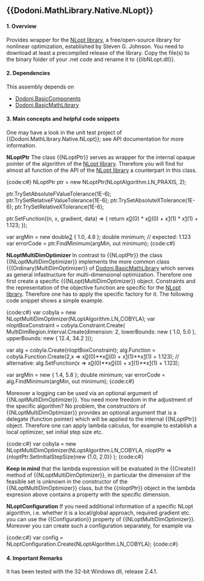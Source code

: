 ## {{Dodoni.MathLibrary.Native.NLopt}}

#### 1. Overview
Provides wrapper for the [NLopt library](http://ab-initio.mit.edu/wiki/index.php/NLopt), a free/open-source library for nonlinear optimization, established by Steven G. Johnson. You need to download at least a precompiled release of the library. Copy the file(s) to the binary folder of your .net code and rename it to {{libNLopt.dll}}.

#### 2. Dependencies
This assembly depends on 
* [Dodoni.BasicComponents](BasicComponents)
* [Dodoni.BasicMathLibrary](BasicMathLibrary)

#### 3. Main concepts and helpful code snippets
One may have a look in the unit test project of {{Dodoni.MathLibrary.Native.NLopt}}; see API documentation for more information.

 **NLoptPtr**
The class {{NLoptPtr}} serves as wrapper for the internal opaque pointer of the algorithm of the [NLopt library](http://ab-initio.mit.edu/wiki/index.php/NLopt). Therefore you will find for almost all function of the API of the [NLopt library](http://ab-initio.mit.edu/wiki/index.php/NLopt) a counterpart in this class. 

{code:c#}
 NLoptPtr ptr = new NLoptPtr(NLoptAlgorithm.LN_PRAXIS, 2);

 ptr.TrySetAbsoluteFValueTolerance(1E-6);
 ptr.TrySetRelativeFValueTolerance(1E-6);
 ptr.TrySetAbsoluteXTolerance(1E-6);
 ptr.TrySetRelativeXTolerance(1E-6);

 ptr.SetFunction((n, x, gradient, data) => { return x[0](0)(0) * x[0](0)(0) + x[1](1)(1) * x[1](1)(1) + 1.123; });

 var argMin = new double[2](2) { 1.0, 4.8 };
 double minimum; // expected: 1.123
 var errorCode = ptr.FindMinimum(argMin, out minimum);
{code:c#}

 **NLoptMultiDimOptimizer**
In contrast to {{NLoptPtr}} the class 
{{NLoptMultiDimOptimizer}} implements the more common class
{{(Ordinary)MultiDimOptimizer}} of 
[Dodoni.BasicMathLibrary](BasicMathLibrary) which 
serves as general infastructure for multi-dimensional optimization. Therefore one first create a 
specific {{(NLopt)MultiDimOptimizer}} object. 
Constraints and the representation of the objective function are specific for the
[NLopt library](http://ab-initio.mit.edu/wiki/index.php/NLopt). 
Therefore one has to apply the specific factory for it. The following code snippet shows a simple example.

{code:c#}
 var cobyla = new NLoptMultiDimOptimizer(NLoptAlgorithm.LN_COBYLA);
 var nloptBoxConstraint = cobyla.Constraint.Create(
                           MultiDimRegion.Interval.Create(dimension: 2, 
                           lowerBounds: new[]() { 1.0, 5.0 }, 
                           upperBounds: new[]() { 12.4, 34.2 }));

 var alg = cobyla.Create(nloptBoxConstraint);
 alg.Function = cobyla.Function.Create(2,x => x[0](0)(0)**x[0](0)(0) + x[1](1)(1)**x[1](1)(1) + 1.123);
// alternative: alg.SetFunction(x => x[0](0)(0)**x[0](0)(0) + x[1](1)(1)**x[1](1)(1) + 1.123);

 var argMin = new []() { 1.4, 5.8 };
 double minimum;
 var errorCode = alg.FindMinimum(argMin, out minimum);
{code:c#}

Moreover a logging can be used via an optional argument of {{NLoptMultiDimOptimizer}}. You need more freedom in the adjustment of the specific algorithm? No problem, the constructors of {{NLoptMultiDimOptimizer}} provides an optional argument that is a delegate (function pointer) which will be applied to the internal {{NLoptPtr}} object. Therefore one can apply lambda calculus, for example to establish a local optimizer, set initial step size etc. 

{code:c#}
 var cobyla = new NLoptMultiDimOptimizer(NLoptAlgorithm.LN_COBYLA,
      nloptPtr => {nloptPtr.SetInitialStepSize(new [](){1.0, 2.0}} );
{code:c#}

**Keep in mind** that the lambda expression will be evaluated in the {{Create}} method of {{NLoptMultiDimOptimizer}}, in particular the dimension of the feasible set is unknown in the constructor of the {{NLoptMultiDimOptimizer}} class, but the {{nloptPtr}} object in the lambda expresion above contains a property with the specific dimension.

 **NLoptConfiguration**
If you need additional information of a specific NLopt algorithm, i.e. whether it is a local/global approach, required gradient etc. you can use the {{Configuration}} property of {{NLoptMultiDimOptimizer}}. Moreover you can create such a configuration separately, for example via

{code:c#}
 var config = NLoptConfiguration.Create(NLoptAlgorithm.LN_COBYLA);
{code:c#}


#### 4. Important Remarks
It has been tested with the 32-bit Windows dll, release 2.4.1.


